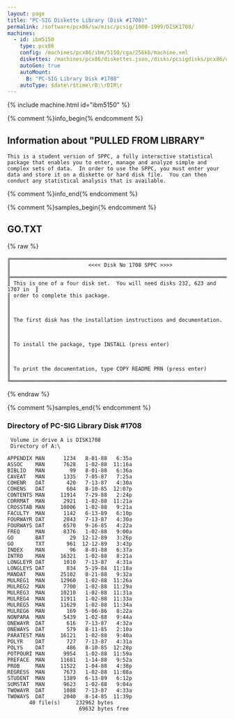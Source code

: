 ```yaml
---
layout: page
title: "PC-SIG Diskette Library (Disk #1708)"
permalink: /software/pcx86/sw/misc/pcsig/1000-1999/DISK1708/
machines:
  - id: ibm5150
    type: pcx86
    config: /machines/pcx86/ibm/5150/cga/256kb/machine.xml
    diskettes: /machines/pcx86/diskettes.json,/disks/pcsigdisks/pcx86/diskettes.json
    autoGen: true
    autoMount:
      B: "PC-SIG Library Disk #1708"
    autoType: $date\r$time\rB:\rDIR\r
---
```


{% include machine.html id="ibm5150" %}

{% comment %}info_begin{% endcomment %}

## Information about "PULLED FROM LIBRARY"

    This is a student version of SPPC, a fully interactive statistical
    package that enables you to enter, manage and analyze simple and
    complex sets of data.  In order to use the SPPC, you must enter your
    data and store it on a diskette or hard disk file.  You can then
    conduct any statistical analysis that is available.
{% comment %}info_end{% endcomment %}

{% comment %}samples_begin{% endcomment %}

## GO.TXT

{% raw %}
```
╔════════════════════════════════════════════════════════════════════════════╗
║                         <<<< Disk No 1708 SPPC >>>>                        ║
╠════════════════════════════════════════════════════════════════════════════╣
║ This is one of a four disk set.  You will need disks 232, 623 and 1707 in  ║
║ order to complete this package.                                            ║
║                                                                            ║
║ The first disk has the installation instructions and documentation.        ║
║                                                                            ║
║ To install the package, type INSTALL (press enter)                         ║
║                                                                            ║
║ To print the documentation, type COPY README PRN (press enter)             ║
╚════════════════════════════════════════════════════════════════════════════╝
```
{% endraw %}

{% comment %}samples_end{% endcomment %}

### Directory of PC-SIG Library Disk #1708

     Volume in drive A is DISK1708
     Directory of A:\

    APPENDIX MAN      1234   8-01-88   6:35a
    ASSOC    MAN      7628   1-02-88  11:16a
    BIBLIO   MAN        99   8-01-88   6:36a
    CAVEAT   MAN      1335   7-05-87   7:25a
    COHENR   DAT       420   7-13-87   4:30a
    COHENS   DAT       604   8-10-85  12:07p
    CONTENTS MAN     11914   7-29-88   2:24p
    CORRMAT  MAN      2921   1-02-88  11:21a
    CROSSTAB MAN     10006   1-02-88   9:21a
    FACULTY  MAN      1142   6-13-89   6:10p
    FOURWAYR DAT      2843   7-13-87   4:30a
    FOURWAYS DAT      6570   9-16-85   4:22a
    FREQ     MAN      8376   1-02-88   9:00a
    GO       BAT        29  12-12-89   3:26p
    GO       TXT       961  12-12-89   3:43p
    INDEX    MAN        96   8-01-88   6:37a
    INTRO    MAN     16321   1-02-88   8:21a
    LONGLEYR DAT      1010   7-13-87   4:31a
    LONGLEYS DAT       834   5-19-84  11:18a
    MANDAT   MAN     25102   8-21-88   9:32a
    MULREG1  MAN     12960   1-02-88  11:26a
    MULREG2  MAN      7700   1-02-88  11:29a
    MULREG3  MAN     10210   1-02-88  11:31a
    MULREG4  MAN     11911   1-02-88  11:33a
    MULREG5  MAN     11629   1-02-88  11:34a
    MULREG6  MAN       169   5-06-86   8:22a
    NONPARA  MAN      5439   1-02-88   9:44a
    ONEWAYR  DAT       616   7-13-87   4:32a
    ONEWAYS  DAT       579   8-11-85   2:10a
    PARATEST MAN     16121   1-02-88   9:40a
    POLYR    DAT       727   7-13-87   4:31a
    POLYS    DAT       486   8-10-85  12:28p
    POTPOURI MAN      9954   1-02-88  11:59a
    PREFACE  MAN     11681   1-14-88   9:52a
    PROB     MAN     11522   1-04-88   4:38p
    REGRESS  MAN      7673   1-02-88  11:08a
    STUDENT  MAN      1389   6-13-89   6:12p
    SUMSTAT  MAN      9623   1-02-88   9:04a
    TWOWAYR  DAT      1088   7-13-87   4:33a
    TWOWAYS  DAT      2040   8-14-85  11:39p
           40 file(s)     232962 bytes
                           69632 bytes free
